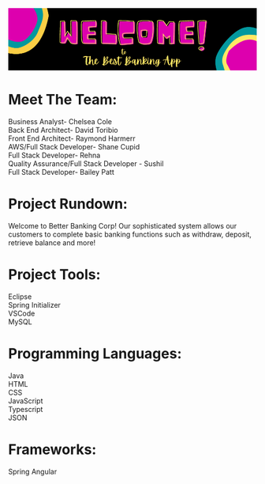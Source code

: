 <head>
<img src = "Best Banking App Banner.png"></img>
</head>
<body>
  <h1> Meet The Team: </h1>
 
  Business Analyst- Chelsea Cole
  <br>
  Back End Architect- David Toribio
  <br>
  Front End Architect- Raymond Harmerr
  <br>
  AWS/Full Stack Developer- Shane Cupid
  <br>
  Full Stack Developer- Rehna 
  <br>
  Quality Assurance/Full Stack Developer - Sushil
  <br>
  Full Stack Developer- Bailey Patt
  
  
  <h1> Project Rundown: </h1>
  
  Welcome to Better Banking Corp! Our sophisticated system allows our customers to complete basic banking functions such as withdraw, deposit, retrieve balance and more!
 
  <h1> Project Tools: </h1>
  
  Eclipse
  <br>
  Spring Initializer
  <br>
  VSCode
  <br>
  MySQL
  
  <h1> Programming Languages: </h1>
  
  Java
  <br>
  HTML
  <br>
  CSS
  <br>
  JavaScript
  <br>
  Typescript
  <br>
  JSON
  
  <h1> Frameworks: </h1>
  
  Spring
  Angular
  
  </body>
